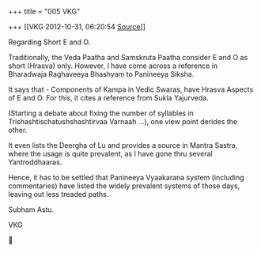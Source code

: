+++
title = "005 VKG"

+++
[[VKG	2012-10-31, 06:20:54 [Source](https://groups.google.com/g/bvparishat/c/Xivm-f8JC6M)]]



Regarding Short E and O.

  

Traditionally, the Veda Paatha and Samskruta Paatha consider E and O as short (Hrasva) only. However, I have come across a reference in Bharadwaja Raghaveeya Bhashyam to Panineeya Siksha.

It says that - Components of Kampa in Vedic Swaras, have Hrasva Aspects of E and O. For this, it cites a reference from Sukla Yajurveda.

(Starting a debate about fixing the number of syllables in Trishashtischatushshashtirvaa Varnaah ...), one view point derides the other.

It even lists the Deergha of Lu and provides a source in Mantra Sastra, where the usage is quite prevalent, as I have gone thru several Yantroddhaaras.



Hence, it has to be settled that Panineeya Vyaakarana system (including commentaries) have listed the widely prevalent systems of those days, leaving out less treaded paths.

Subham Astu.

VKG



